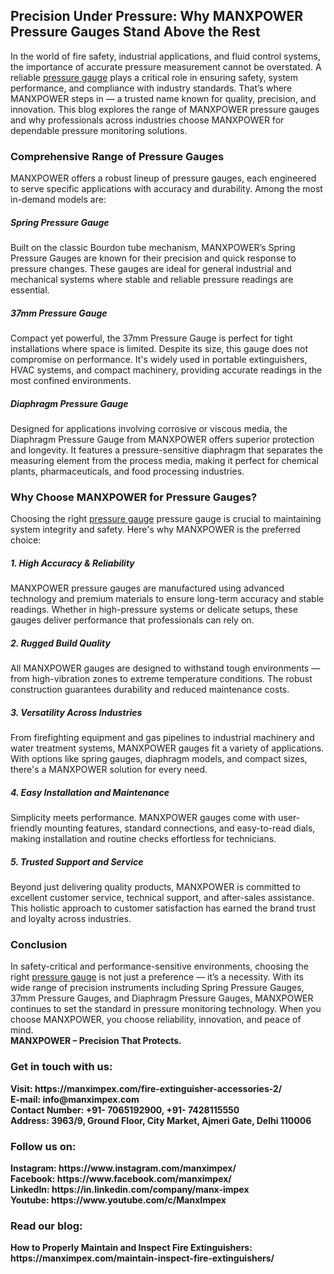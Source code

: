 <h2>Precision Under Pressure: Why MANXPOWER Pressure Gauges Stand Above the Rest</h2>
In the world of fire safety, industrial applications, and fluid control systems, the importance of accurate pressure measurement cannot be overstated. A reliable <a href="https://manximpex.com/fire-extinguisher-accessories-2/" title="pressure gauge" alt"pressure gauge" <a>pressure gauge</a> plays a critical role in ensuring safety, system performance, and compliance with industry standards. That’s where MANXPOWER steps in — a trusted name known for quality, precision, and innovation. This blog explores the range of MANXPOWER pressure gauges and why professionals across industries choose MANXPOWER for dependable pressure monitoring solutions.<br>
<h3>Comprehensive Range of Pressure Gauges</h3>
MANXPOWER offers a robust lineup of pressure gauges, each engineered to serve specific applications with accuracy and durability. Among the most in-demand models are:<br>
<h5>Spring Pressure Gauge</h5>
Built on the classic Bourdon tube mechanism, MANXPOWER’s Spring Pressure Gauges are known for their precision and quick response to pressure changes. These gauges are ideal for general industrial and mechanical systems where stable and reliable pressure readings are essential.<br>
<h5>37mm Pressure Gauge</h5>
Compact yet powerful, the 37mm Pressure Gauge is perfect for tight installations where space is limited. Despite its size, this gauge does not compromise on performance. It's widely used in portable extinguishers, HVAC systems, and compact machinery, providing accurate readings in the most confined environments.<br>
<h5>Diaphragm Pressure Gauge</h5>
Designed for applications involving corrosive or viscous media, the Diaphragm Pressure Gauge from MANXPOWER offers superior protection and longevity. It features a pressure-sensitive diaphragm that separates the measuring element from the process media, making it perfect for chemical plants, pharmaceuticals, and food processing industries.<br>
<h3>Why Choose MANXPOWER for Pressure Gauges?</h3>
Choosing the right <a href="https://manximpex.com/fire-extinguisher-accessories-2/" title="pressure gauge" alt"pressure gauge" <a>pressure gauge</a> pressure gauge is crucial to maintaining system integrity and safety. Here's why MANXPOWER is the preferred choice:<br>
<h5>1. High Accuracy & Reliability</h5>
MANXPOWER pressure gauges are manufactured using advanced technology and premium materials to ensure long-term accuracy and stable readings. Whether in high-pressure systems or delicate setups, these gauges deliver performance that professionals can rely on.<br>
<h5>2. Rugged Build Quality</h5>
All MANXPOWER gauges are designed to withstand tough environments — from high-vibration zones to extreme temperature conditions. The robust construction guarantees durability and reduced maintenance costs.<br>
<h5>3. Versatility Across Industries</h5>
From firefighting equipment and gas pipelines to industrial machinery and water treatment systems, MANXPOWER gauges fit a variety of applications. With options like spring gauges, diaphragm models, and compact sizes, there's a MANXPOWER solution for every need.<br>
<h5>4. Easy Installation and Maintenance</h5>
Simplicity meets performance. MANXPOWER gauges come with user-friendly mounting features, standard connections, and easy-to-read dials, making installation and routine checks effortless for technicians.<br>
<h5>5. Trusted Support and Service</h5>
Beyond just delivering quality products, MANXPOWER is committed to excellent customer service, technical support, and after-sales assistance. This holistic approach to customer satisfaction has earned the brand trust and loyalty across industries.<br>
<h3>Conclusion</h3>
In safety-critical and performance-sensitive environments, choosing the right <a href="https://manximpex.com/fire-extinguisher-accessories-2/" title="pressure gauge" alt"pressure gauge" <a>pressure gauge</a> is not just a preference — it’s a necessity. With its wide range of precision instruments including Spring Pressure Gauges, 37mm Pressure Gauges, and Diaphragm Pressure Gauges, MANXPOWER continues to set the standard in pressure monitoring technology. When you choose MANXPOWER, you choose reliability, innovation, and peace of mind.<br>
<b>MANXPOWER – Precision That Protects.</b>
<h3>Get in touch with us:</h3>
<b>Visit: https://manximpex.com/fire-extinguisher-accessories-2/ </b><br>
<b>E-mail: info@manximpex.com </b><br>
<b>Contact Number: +91- 7065192900, +91- 7428115550</b><br>
<b>Address: 3963/9, Ground Floor, City Market, Ajmeri Gate, Delhi 110006 </b><br>
<h3>Follow us on:</h3>
<b>Instagram: https://www.instagram.com/manximpex/ </b><br>
<b>Facebook: https://www.facebook.com/manximpex/ </b><br>
<b>LinkedIn: https://in.linkedin.com/company/manx-impex </b><br>
<b>Youtube: https://www.youtube.com/c/ManxImpex  </b><br>
<h3>Read our blog:</h3>
<b>How to Properly Maintain and Inspect Fire Extinguishers: https://manximpex.com/maintain-inspect-fire-extinguishers/</b>
